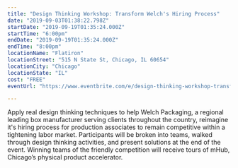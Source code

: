 ```yaml
---
title: "Design Thinking Workshop: Transform Welch's Hiring Process"
date: "2019-09-03T01:38:22.798Z"
startDate: "2019-09-19T01:35:24.000Z"
startTime: "6:00pm"
endDate: "2019-09-19T01:35:24.000Z"
endTime: "8:00pm"
locationName: "Flatiron"
locationStreet: "515 N State St, Chicago, IL 60654"
locationCity: "Chicago"
locationState: "IL"
cost: "FREE"
eventUrl: "https://www.eventbrite.com/e/design-thinking-workshop-transform-welchs-hiring-process-tickets-71269654455?aff=chicagotechevents"

---
```


Apply real design thinking techniques to help Welch Packaging, a regional leading box manufacturer serving clients throughout the country, reimagine it's hiring process for production associates to remain competitive within a tightening labor market. Participants will be broken into teams, walked through design thinking activities, and present solutions at the end of the event. Winning teams of the friendly competition will receive tours of mHub, Chicago’s physical product accelerator.

